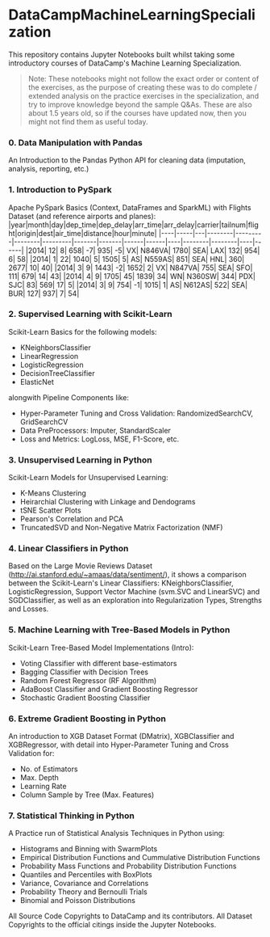 # DataCampMachineLearningSpecialization
This repository contains Jupyter Notebooks built whilst taking some introductory courses of DataCamp's Machine Learning Specialization.  
> Note: These notebooks might not follow the exact order or content of the exercises, as the purpose of creating these was to do complete / extended analysis on the practice exercises in the specialization, and try to improve knowledge beyond the sample Q&As. These are also about 1.5 years old, so if the courses have updated now, then you might not find them as useful today.

### 0. Data Manipulation with Pandas
An Introduction to the Pandas Python API for cleaning data (imputation, analysis, reporting, etc.)


### 1. Introduction to PySpark  
Apache PySpark Basics (Context, DataFrames and SparkML) with Flights Dataset (and reference airports and planes):
|year|month|day|dep_time|dep_delay|arr_time|arr_delay|carrier|tailnum|flight|origin|dest|air_time|distance|hour|minute|
|----|-----|---|--------|---------|--------|---------|-------|-------|------|------|----|--------|--------|----|------|
|2014|   12|  8|     658|       -7|     935|       -5|     VX| N846VA|  1780|   SEA| LAX|     132|     954|   6|    58|
|2014|    1| 22|    1040|        5|    1505|        5|     AS| N559AS|   851|   SEA| HNL|     360|    2677|  10|    40|
|2014|    3|  9|    1443|       -2|    1652|        2|     VX| N847VA|   755|   SEA| SFO|     111|     679|  14|    43|
|2014|    4|  9|    1705|       45|    1839|       34|     WN| N360SW|   344|   PDX| SJC|      83|     569|  17|     5|
|2014|    3|  9|     754|       -1|    1015|        1|     AS| N612AS|   522|   SEA| BUR|     127|     937|   7|    54|


### 2. Supervised Learning with Scikit-Learn
Scikit-Learn Basics for the following models:
- KNeighborsClassifier
- LinearRegression
- LogisticRegression
- DecisionTreeClassifier
- ElasticNet  

alongwith Pipeline Components like:
- Hyper-Parameter Tuning and Cross Validation: RandomizedSearchCV, GridSearchCV
- Data PreProcessors: Imputer, StandardScaler
- Loss and Metrics: LogLoss, MSE, F1-Score, etc.


### 3. Unsupervised Learning in Python
Scikit-Learn Models for Unsupervised Learning:
- K-Means Clustering
- Heirarchial Clustering with Linkage and Dendograms
- tSNE Scatter Plots
- Pearson's Correlation and PCA
- TruncatedSVD and Non-Negative Matrix Factorization (NMF)


### 4. Linear Classifiers in Python
Based on the Large Movie Reviews Dataset (http://ai.stanford.edu/~amaas/data/sentiment/), it shows a comparison between the Scikit-Learn's Linear Classifiers: KNeighborsClassifier, LogisticRegression, Support Vector Machine (svm.SVC and LinearSVC) and SGDClassifier, as well as an exploration into Regularization Types, Strengths and Losses.


### 5. Machine Learning with Tree-Based Models in Python
Scikit-Learn Tree-Based Model Implementations (Intro):
- Voting Classifier with different base-estimators
- Bagging Classifier with Decision Trees
- Random Forest Regressor (RF Algorithm)
- AdaBoost Classifier and Gradient Boosting Regressor
- Stochastic Gradient Boosting Classifier


### 6. Extreme Gradient Boosting in Python
An introduction to XGB Dataset Format (DMatrix), XGBClassifier and XGBRegressor, with detail into Hyper-Parameter Tuning and Cross Validation for:
- No. of Estimators
- Max. Depth
- Learning Rate
- Column Sample by Tree (Max. Features)


### 7. Statistical Thinking in Python
A Practice run of Statistical Analysis Techniques in Python using:
- Histograms and Binning with SwarmPlots
- Empirical Distribution Functions and Cummulative Distribution Functions
- Probability Mass Functions and Probability Distribution Functions
- Quantiles and Percentiles with BoxPlots
- Variance, Covariance and Correlations
- Probability Theory and Bernoulli Trials
- Binomial and Poisson Distributions


All Source Code Copyrights to DataCamp and its contributors. All Dataset Copyrights to the official citings inside the Jupyter Notebooks.
